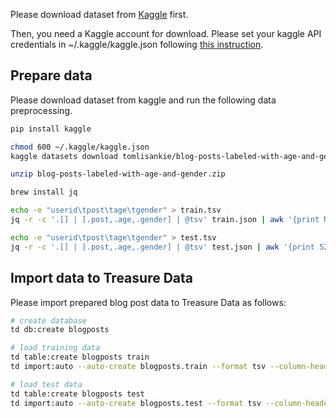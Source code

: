 Please download dataset from [Kaggle](https://www.kaggle.com/tomlisankie/blog-posts-labeled-with-age-and-gender/download) first. 

Then, you need a Kaggle account for download. Please set your kaggle API credentials in ~/.kaggle/kaggle.json following [this instruction](https://github.com/Kaggle/kaggle-api#api-credentials).

## Prepare data

Please download dataset from kaggle and run the following data preprocessing.


```sh
pip install kaggle

chmod 600 ~/.kaggle/kaggle.json
kaggle datasets download tomlisankie/blog-posts-labeled-with-age-and-gender

unzip blog-posts-labeled-with-age-and-gender.zip 

brew install jq

echo -e "userid\tpost\tage\tgender" > train.tsv
jq -r -c '.[] | [.post,.age,.gender] | @tsv' train.json | awk '{print NR"\t"$0}' >> train.tsv

echo -e "userid\tpost\tage\tgender" > test.tsv
jq -r -c '.[] | [.post,.age,.gender] | @tsv' test.json | awk '{print 526812+NR"\t"$0}' >> test.tsv
```

## Import data to Treasure Data

Please import prepared blog post data to Treasure Data as follows:

```sh
# create database
td db:create blogposts

# load training data
td table:create blogposts train
td import:auto --auto-create blogposts.train --format tsv --column-header --time-value `date +%s` --column-types "int,string,int,string" ./train.tsv

# load test data
td table:create blogposts test
td import:auto --auto-create blogposts.test --format tsv --column-header --time-value `date +%s` --column-types "int,string,int,string" ./test.tsv
```